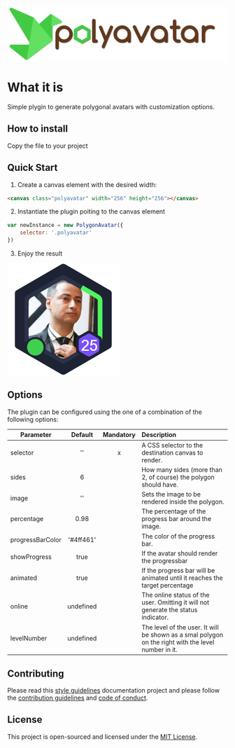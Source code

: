 <p align="center">
  <img src="docs/polyavatarlogo.svg" />
</p>

# What it is
Simple plygin to generate polygonal avatars with customization options.

## How to install
Copy the file to your project

## Quick Start
1. Create a canvas element with the desired width:

``` html
<canvas class="polyavatar" width="256" height="256"></canvas>
```
2. Instantiate the plugin poiting to the canvas element
``` javascript
var newInstance = new PolygonAvatar({
    selector: '.polyavatar'
})
```

3. Enjoy the result

![ludustack](docs/sample.png)

## Options

The plugin can be configured using the one of a combination of the following options:

| Parameter        |  Default  | Mandatory |                                             Description                                             |
|------------------|:---------:|:---------:|:---------------------------------------------------------------------------------------------------|
| selector         |     ''    |     x     | A CSS selector to the destination canvas to render.                                                 |
| sides            |     6     |           | How many sides (more than 2, of course) the polygon should have.                                    |
| image            |     ''    |           | Sets the image to be rendered inside the polygon.                                                   |
| percentage       | 0.98      |           | The percentage of the progress bar around the image.                                                |
| progressBarColor | '#4ff461' |           | The color of the progress bar.                                                                      |
| showProgress     | true      |           | If the avatar should render the progressbar                                                         |
| animated         | true      |           | If the progress bar will be animated until it reaches the target percentage                         |
| online           | undefined |           | The online status of the user. Omitting it will not generate the status indicator.                  |
| levelNumber      | undefined |           | The level of the user. It will be shown as a smal polygon on the right with the level number in it. |

## Contributing
Please read this [style guidelines](https://github.com/joemottershaw/style-guidelines) documentation project and please follow the [contribution guidelines](./.github/CONTRIBUTING.md) and [code of conduct](./.github/CODE_OF_CONDUCT.md).

## License
This project is open-sourced and licensed under the [MIT License](./LICENSE).
